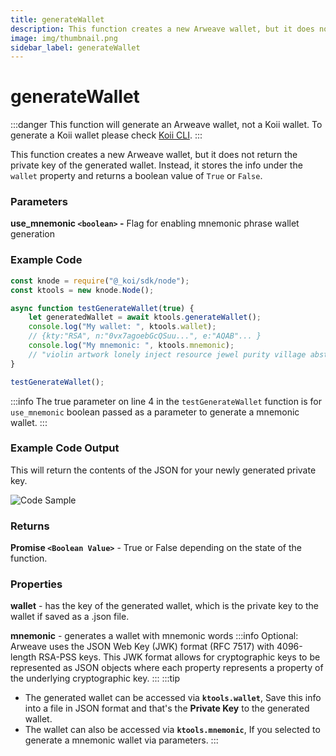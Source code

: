 ```yaml
---
title: generateWallet
description: This function creates a new Arweave wallet, but it does not return the private key of the generated wallet.
image: img/thumbnail.png
sidebar_label: generateWallet
---
```


# generateWallet

:::danger
This function will generate an Arweave wallet, not a Koii wallet. To generate a Koii wallet please check [Koii CLI](/develop/category/koii-command-line-tool).
:::

This function creates a new Arweave wallet, but it does not return the private key of the generated wallet. Instead, it stores the info under the `wallet` property and returns a boolean value of `True` or `False`.

### Parameters

**use_mnemonic `<boolean>` -** Flag for enabling mnemonic phrase wallet generation

### Example Code

```js
const knode = require("@_koi/sdk/node");
const ktools = new knode.Node();

async function testGenerateWallet(true) {
    let generatedWallet = await ktools.generateWallet();
    console.log("My wallet: ", ktools.wallet);
    // {kty:"RSA", n:"0vx7agoebGcQSuu...", e:"AQAB"... }
    console.log("My mnemonic: ", ktools.mnemonic);
    // "violin artwork lonely inject resource jewel purity village abstract neglect panda license"
}

testGenerateWallet();
```

:::info
The true parameter on line 4 in the `testGenerateWallet` function is for `use_mnemonic` boolean passed as a parameter to generate a mnemonic wallet.
:::

### Example Code Output

This will return the contents of the JSON for your newly generated private key.

![Code Sample](/img/develop/koii-sdk/key.png)

### Returns

**Promise `<Boolean Value>`** - True or False depending on the state of the function.

### Properties

**wallet** - has the key of the generated wallet, which is the private key to the wallet if saved as a .json file.

**mnemonic** - generates a wallet with mnemonic words
:::info
Optional: Arweave uses the JSON Web Key (JWK) format (RFC 7517) with 4096-length RSA-PSS keys. This JWK format allows for cryptographic keys to be represented as JSON objects where each property represents a property of the underlying cryptographic key.
:::
:::tip

- The generated wallet can be accessed via **`ktools.wallet`**, Save this info into a file in JSON format and that's the **Private Key** to the generated wallet.
- The wallet can also be accessed via **`ktools.mnemonic`**, If you selected to generate a mnemonic wallet via parameters.
  :::
